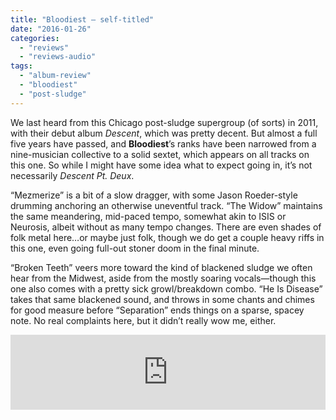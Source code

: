 ```yaml
---
title: "Bloodiest – self-titled"
date: "2016-01-26"
categories: 
  - "reviews"
  - "reviews-audio"
tags: 
  - "album-review"
  - "bloodiest"
  - "post-sludge"
---
```


We last heard from this Chicago post-sludge supergroup (of sorts) in 2011, with their debut album _Descent_, which was pretty decent. But almost a full five years have passed, and **Bloodiest**’s ranks have been narrowed from a nine-musician collective to a solid sextet, which appears on all tracks on this one. So while I might have some idea what to expect going in, it’s not necessarily _Descent Pt. Deux_.

“Mezmerize” is a bit of a slow dragger, with some Jason Roeder-style drumming anchoring an otherwise uneventful track. “The Widow” maintains the same meandering, mid-paced tempo, somewhat akin to ISIS or Neurosis, albeit without as many tempo changes. There are even shades of folk metal here…or maybe just folk, though we do get a couple heavy riffs in this one, even going full-out stoner doom in the final minute.

“Broken Teeth” veers more toward the kind of blackened sludge we often hear from the Midwest, aside from the mostly soaring vocals—though this one also comes with a pretty sick growl/breakdown combo. “He Is Disease” takes that same blackened sound, and throws in some chants and chimes for good measure before “Separation” ends things on a sparse, spacey note. No real complaints here, but it didn’t really wow me, either.

<iframe style="border: 0; width: 100%; height: 120px;" src="https://bandcamp.com/EmbeddedPlayer/album=1126197115/size=large/bgcol=ffffff/linkcol=0687f5/tracklist=false/artwork=small/transparent=true/" seamless=""><a href="http://bloodiestband.bandcamp.com/album/bloodiest">Bloodiest by Bloodiest</a></iframe>
